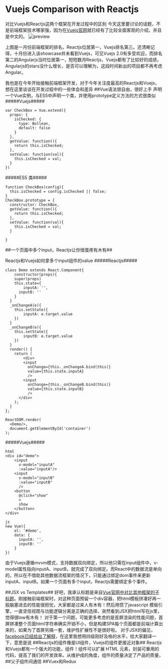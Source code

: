 # Vuejs Comparison with Reactjs
对比Vuejs和Reactjs这两个框架在开发过程中的区别
今天这里要讨论的话题，不是前端框架技术哪家强，因为在[Vuejs官网](http://cn.vuejs.org/v2/guide/comparison.html#React)就已经有了比较全面客观的介绍，并且是中文的。
![preview](https://cloud.githubusercontent.com/assets/13991287/21755604/696f182c-d651-11e6-8026-145a10a475d2.png)

上图是一月份前端框架的排名，Reactjs位居第一，Vuejs排名第三。还清晰记得，十月份进入该showcase并未看到Vuejs，可见Vuejs 2.0有多受欢迎，而排名第二的Angularjs当时位居第一，短短数月Reactjs，Vuejs都有了比较好的成绩，Angularjs的stars没什么增长，是否可以理解为，这段时间新出的项目都不再考虑Angular。

我也是在今年开始接触前端框架开发，对于今年关注度最高的Reactjs和Vuejs，想在这里谈谈在开发过程中的一些体会和差异
##Vue语法很自由，很好上手
声明一个Vue实例，与ES5中声明一个类，并使用prototype定义方法的方式很类似
#####Vuejs#####
```
var CheckBox = Vue.extend({
  props: {
    isChecked: {
      type: Bollean,
      default: false
    }
  },
  getValue: function(){
    return this.isChecked;
  },
  setValue: function(val){
    this.isChecked = val;
  }
})
```
#####ES5 类#####
```
function CheckBox(config){
  this.isChecked = config.isChecked || false;
}
CheckBox.prototype = {
  constructor: CheckBox,
  getValue: function(){
    return this.isChecked;
  },
  setValue: function(val){
    this.isChecked = val;
  }
  
}
```
##一个页面中多个input，Reactjs让你很蛋疼有木有##

Reactjs和Vuejs如何拿多个input组件的value
#####Reactjs#####
```
class Demo extends React.Component{
	constructor(props){
  	super(props)
    this.state={
    	inputA: '',
      inputB: ''
    }
  }
  _onChangeA(e){
  	this.setState({
    	inputA: e.target.value
    })
  }
  _onChangeB(e){
  	this.setState({
    	inputB: e.target.value
    })
  }
  render() {
    return (
    	<div>
      	<input 
          onChange={this._onChangeA.bind(this)} 
          value={this.state.inputA}
          />
        <input 
          onChange={this._onChangeB.bind(this)} 
          value={this.state.inputB}
          />
      </div>
    );
  }
};

ReactDOM.render(
  <Demo/>,
  document.getElementById('container')
);

```
#####Vuejs#####
```
html
<div id="demo">
    <input 
      v-model="inputA"
      :value="inputA"/>
    <input 
      v-model="inputB"
      :value="inputB"
      />
    <button
      @click="show"
      >
      show
    </button>
</div>

js
new Vue({
    el: '#demo',
    data: {
      inputA: '',
      inputB: ''
    }
})
```
由于Vuejs遵循mvvm模式，支持数据双向绑定，所以他只需在input组件中，v-model属性指向inputA、inputB，就完成了双向绑定。而React中的数据流是单向的，所以在不借助其他数据流框架的情况下，只能通过绑定dom事件来更新inputA、inputB。如果一个页面有多个input，Reactjs需要绑定多个事件。

##JSX vs Templates##
好吧，我承认标题是来自[Vue官网中对比其他框架的子标题](https://cn.vuejs.org/v2/guide/comparison.html#HTML-amp-CSS)。刚接触前端框架时，对这种页面预留一个div容器，把html模板拼凑好再一股脑塞进去的性能很担忧，大家都是过来人有木有！然后用惯了javascript 模板引擎，一直坚信视图与功能逻辑分离是正确的选择，突然看到JSX把html写在js里，觉得很low有木有！
对于第一个问题，可能更多考虑的是首屏渲染的性能问题，首屏拼凑整个页面html字符串确实开销不小，但是构建SPA每个页面都是前端计算出来的，如果为了首屏另搞一套，维护性扩展性不是很好啦。
对于JSX的偏见，[facebook已经给出了解释](http://reactjs.cn/react/docs/displaying-data.html#jsx-syntax)，在这里我想用四级刚好及格的水平，给大家翻译一下，意思是说
##Reactjs的组件像是UI组件，Vuejs的组件更接近对象##
Reactjs和Vuejs都有一个强大的功能，组件！组件可以扩展 HTML 元素，封装可重用的代码，提高了我们的开发效率。从维护成的角度，组件的质量决定了产品的质量，
##父子组件间通信
##Vuex和Redux
